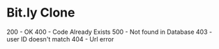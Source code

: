 # Bit.ly Clone 

200 - OK
400 - Code Already Exists
500 - Not found in Database
403 - user ID doesn't match
404 - Url error
